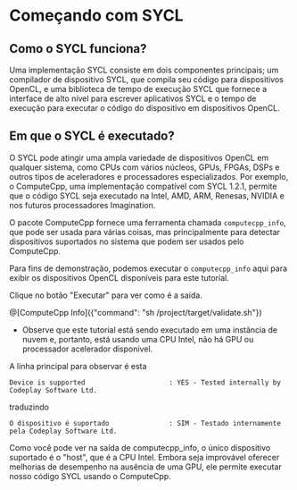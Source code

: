 # Começando com SYCL

## Como o SYCL funciona?

Uma implementação SYCL consiste em dois componentes principais; um compilador de dispositivo SYCL, que compila seu código para dispositivos OpenCL, e uma biblioteca de tempo de execução SYCL que fornece a interface de alto nível para escrever aplicativos SYCL e o tempo de execução para executar o código do dispositivo em dispositivos OpenCL.

## Em que o SYCL é executado?

O SYCL pode atingir uma ampla variedade de dispositivos OpenCL em qualquer sistema, como CPUs com vários núcleos, GPUs, FPGAs, DSPs e outros tipos de aceleradores e processadores especializados. Por exemplo, o ComputeCpp, uma implementação compatível com SYCL 1.2.1, permite que o código SYCL seja executado na Intel, AMD, ARM, Renesas, NVIDIA e nos futuros processadores Imagination.

O pacote ComputeCpp fornece uma ferramenta chamada `computecpp_info`, que pode ser usada para várias coisas, mas principalmente para detectar dispositivos suportados no sistema que podem ser usados pelo ComputeCpp.

Para fins de demonstração, podemos executar o `computecpp_info` aqui para exibir os dispositivos OpenCL disponíveis para este tutorial.

Clique no botão "Executar" para ver como é a saída.

@[ComputeCpp Info]({"command": "sh /project/target/validate.sh"})

* Observe que este tutorial está sendo executado em uma instância de nuvem e, portanto, está usando uma CPU Intel, não há GPU ou processador acelerador disponível.

A linha principal para observar é esta

`Device is supported                     : YES - Tested internally by Codeplay Software Ltd.`
 
 traduzindo 
 
`O dispositivo é suportado               : SIM - Testado internamente pela Codeplay Software Ltd.`

Como você pode ver na saída de computecpp_info, o único dispositivo suportado é o "host", que é a CPU Intel. Embora seja improvável oferecer melhorias de desempenho na ausência de uma GPU, ele permite executar nosso código SYCL usando o ComputeCpp.

